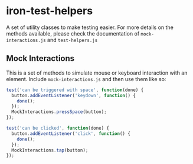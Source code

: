 # iron-test-helpers

A set of utility classes to make testing easier. For more details on the methods
available, please check the documentation of `mock-interactions.js` and
`test-helpers.js`

## Mock Interactions

This is a set of methods to simulate mouse or keyboard interaction with an element. Include `mock-interactions.js` and then use them like so:

```javascript
test('can be triggered with space', function(done) {
  button.addEventListener('keydown', function() {
    done();
  });
  MockInteractions.pressSpace(button);
});

test('can be clicked', function(done) {
  button.addEventListener('click', function() {
    done();
  });
  MockInteractions.tap(button);
});
```
